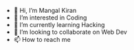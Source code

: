 - 👋 Hi, I’m Mangal Kiran
- 👀 I’m interested in Coding
- 🌱 I’m currently learning Hacking
- 💞️ I’m looking to collaborate on Web Dev
- 📫 How to reach me 

<!---
mkpls/mkpls is a ✨ special ✨ repository because its `README.md` (this file) appears on your GitHub profile.
You can click the Preview link to take a look at your changes.
--->
